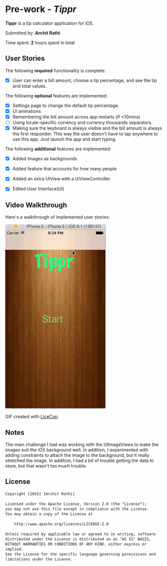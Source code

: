 # Pre-work - *Tippr*

**Tippr** is a tip calculator application for iOS.

Submitted by: **Archit Rathi**

Time spent: **2** hours spent in total

## User Stories

The following **required** functionality is complete:
* [x] User can enter a bill amount, choose a tip percentage, and see the tip and total values.

The following **optional** features are implemented:
* [x] Settings page to change the default tip percentage.
* [x] UI animations
* [x] Remembering the bill amount across app restarts (if <10mins)
* [ ] Using locale-specific currency and currency thousands separators.
* [x] Making sure the keyboard is always visible and the bill amount is always the first responder. This way the user doesn't have to tap anywhere to use this app. Just launch the app and start typing.

The following **additional** features are implemented:

* [x] Added Images as backgrounds
* [x] Added feature that accounts for how many people
* [x] Added an extra UIView with a UIViewController
* [x] Edited User Interface(UI)


## Video Walkthrough 

Here's a walkthrough of implemented user stories:

<img src='https://github.com/progdude/Tippr/blob/master/final.gif' title='Video Walkthrough' width='' alt='Video Walkthrough' />

GIF created with [LiceCap](http://www.cockos.com/licecap/).

## Notes

The main challenge I had was working with the UIImageViews to make the images suit the iOS background well. In addition, I experimented with adding constraints to attach the image to the background, but it really stretched the image.
In addition, I had a bit of trouble getting the data to store, but that wasn't too much trouble.

## License

    Copyright [2015] [Archit Rathi]

    Licensed under the Apache License, Version 2.0 (the "License");
    you may not use this file except in compliance with the License.
    You may obtain a copy of the License at

        http://www.apache.org/licenses/LICENSE-2.0

    Unless required by applicable law or agreed to in writing, software
    distributed under the License is distributed on an "AS IS" BASIS,
    WITHOUT WARRANTIES OR CONDITIONS OF ANY KIND, either express or implied.
    See the License for the specific language governing permissions and
    limitations under the License.